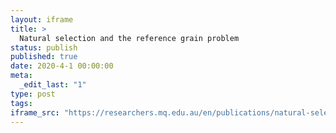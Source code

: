 ```yaml
---
layout: iframe
title: >
  Natural selection and the reference grain problem
status: publish
published: true
date: 2020-4-1 00:00:00
meta:
  _edit_last: "1"
type: post
tags:
iframe_src: "https://researchers.mq.edu.au/en/publications/natural-selection-and-the-reference-grain-problem"
---
```

        